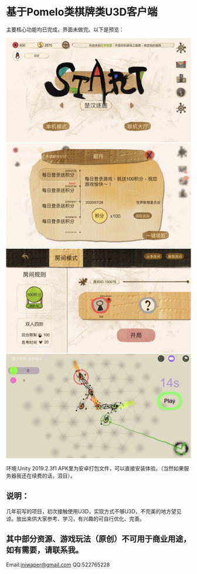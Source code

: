 # 基于Pomelo类棋牌类U3D客户端

主要核心功能均已完成，界面未做完。以下是预览：

![image](https://github.com/iniwap/LianQiClient/blob/master/screenshot/1.jpg)
![image](https://github.com/iniwap/LianQiClient/blob/master/screenshot/2.jpg)
![image](https://github.com/iniwap/LianQiClient/blob/master/screenshot/3.jpg)
![image](https://github.com/iniwap/LianQiClient/blob/master/screenshot/4.jpg)

环境:Unity 2019.2.3f1
APK里为安卓打包文件，可以直接安装体验。（当然如果服务器我还在续费的话，泪目）。

说明：
---
几年前写的项目，初次接触使用U3D，实现方式不够U3D，不完美的地方望见谅。放出来供大家参考、学习，有兴趣的可自行优化、完善。

其中部分资源、游戏玩法（原创）不可用于商业用途，如有需要，请联系我。
---
Email:iniwaper@gmail.com  QQ:522765228  
